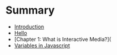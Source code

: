 # Summary

* [Introduction](README.md)
* [Hello](Hello.md)
* [Chapter 1: What is Interactive Media?](
* [Variables in Javascript](variables_in_javascript.md)

